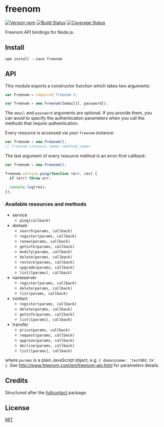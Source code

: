 # freenom

[![Version npm][npm-freenom-badge]][npm-freenom]
[![Build Status][travis-freenom-badge]][travis-freenom]
[![Coverage Status][coverage-freenom-badge]][coverage-freenom]

Freenom API bindings for Node.js.

## Install

```
npm install --save freenom
```

## API

This module exports a constructor function which takes two arguments:

```js
var Freenom = require('freenom');

var freenom = new Freenom([email][, password]);
```

The `email` and `password` arguments are optional. If you provide them, you can
avoid to specify the authentication parameters when you call the methods that
require authentication.

Every resource is accessed via your `freenom` instance:

```js
var freenom = new Freenom();
// freenom.<resouce_name>.<method_name>
```

The last argument of every resource method is an error-first callback:

```js
var freenom = new Freenom();

freenom.service.ping(function (err, res) {
  if (err) throw err;

  console.log(res);
});
```

### Available resources and methods

- service
  - `ping(callback)`
- domain
  - `search(params, callback)`
  - `register(params, callback)`
  - `renew(params, callback)`
  - `getinfo(params, callback)`
  - `modify(params, callback)`
  - `delete(params, callback)`
  - `restore(params, callback)`
  - `upgrade(params, callback)`
  - `list([params], callback)`
- nameserver
  - `register(params, callback)`
  - `delete(params, callback)`
  - `list(params, callback)`
- contact
  - `register(params, callback)`
  - `delete(params, callback)`
  - `getinfo(params, callback)`
  - `list([params], callback)`
- transfer
  - `price(params, callback)`
  - `request(params, callback)`
  - `approve(params, callback)`
  - `decline(params, callback)`
  - `list([params], callback)`

where `params` is a plain JavaScript object, e.g. `{ domainname: 'test002.tk' }`.
See http://www.freenom.com/en/freenom-api.html for parameters details.

## Credits

Structured after the [fullcontact][fullcontact] package.

## License

[MIT](LICENSE)

[npm-freenom-badge]: https://img.shields.io/npm/v/freenom.svg
[npm-freenom]: https://www.npmjs.com/package/freenom
[travis-freenom-badge]: https://img.shields.io/travis/lpinca/freenom/master.svg
[travis-freenom]: https://travis-ci.org/lpinca/freenom
[coverage-freenom-badge]: https://img.shields.io/coveralls/lpinca/freenom/master.svg
[coverage-freenom]: https://coveralls.io/r/lpinca/freenom?branch=master
[fullcontact]: https://github.com/observing/fullcontact
